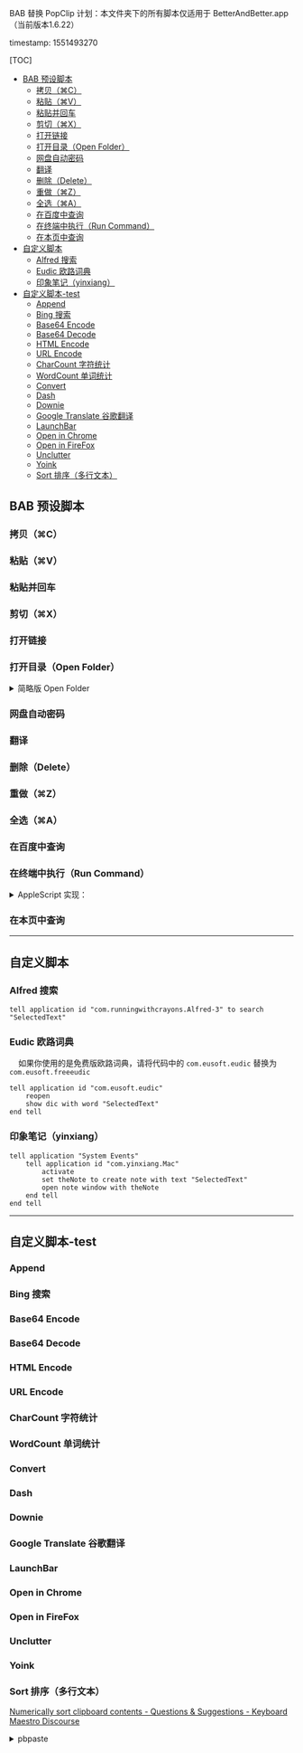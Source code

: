BAB 替换 PopClip 计划：本文件夹下的所有脚本仅适用于 BetterAndBetter.app（当前版本1.6.22）

timestamp: 1551493270

[TOC]


* [BAB 预设脚本](#bab-预设脚本)
   * [拷贝（⌘C）](#拷贝c)
   * [粘贴（⌘V）](#粘贴v)
   * [粘贴并回车](#粘贴并回车)
   * [剪切（⌘X）](#剪切x)
   * [打开链接](#打开链接)
   * [打开目录（Open Folder）](#打开目录open-folder)
   * [网盘自动密码](#网盘自动密码)
   * [翻译](#翻译)
   * [删除（Delete）](#删除delete)
   * [重做（⌘Z）](#重做z)
   * [全选（⌘A）](#全选a)
   * [在百度中查询](#在百度中查询)
   * [在终端中执行（Run Command）](#在终端中执行run-command)
   * [在本页中查询](#在本页中查询)
* [自定义脚本](#自定义脚本)
   * [Alfred 搜索](#alfred-搜索)
   * [Eudic 欧路词典](#eudic-欧路词典)
   * [印象笔记（yinxiang）](#印象笔记yinxiang)
* [自定义脚本-test](#自定义脚本-test)
   * [Append](#append)
   * [Bing 搜索](#bing-搜索)
   * [Base64 Encode](#base64-encode)
   * [Base64 Decode](#base64-decode)
   * [HTML Encode](#html-encode)
   * [URL Encode](#url-encode)
   * [CharCount 字符统计](#charcount-字符统计)
   * [WordCount 单词统计](#wordcount-单词统计)
   * [Convert](#convert)
   * [Dash](#dash)
   * [Downie](#downie)
   * [Google Translate 谷歌翻译](#google-translate-谷歌翻译)
   * [LaunchBar](#launchbar)
   * [Open in Chrome](#open-in-chrome)
   * [Open in FireFox](#open-in-firefox)
   * [Unclutter](#unclutter)
   * [Yoink](#yoink)
   * [Sort 排序（多行文本）](#sort-排序多行文本)

## BAB 预设脚本

### 拷贝（⌘C）

### 粘贴（⌘V）

### 粘贴并回车

### 剪切（⌘X）

### 打开链接

### 打开目录（Open Folder）

<details>
<summary>简略版 Open Folder</summary>

```applescript
-- 需要判断文本末尾是否已经存在符号“/”，如果无，则添加
open "SelectedText"
```

</details>


### 网盘自动密码

### 翻译

### 删除（Delete）

### 重做（⌘Z）

### 全选（⌘A）

### 在百度中查询

### 在终端中执行（Run Command）

<details>
<summary>AppleScript 实现：</summary>

```applescript
tell application "Terminal"
	activate
	-- If there are no open windows, open one.
	if (count of windows) is less than 1 then
		do script ""
	end if
	set theTab to selected tab in first window
	do script "SelectedText" in theTab
end tell
```

</details>


### 在本页中查询



---

## 自定义脚本

### Alfred 搜索

```applescript
tell application id "com.runningwithcrayons.Alfred-3" to search "SelectedText"
```

### Eudic 欧路词典

&nbsp;&nbsp;&nbsp;&nbsp;如果你使用的是免费版欧路词典，请将代码中的 `com.eusoft.eudic` 替换为 `com.eusoft.freeeudic`

```applescript
tell application id "com.eusoft.eudic"
	reopen
	show dic with word "SelectedText"
end tell
```

### 印象笔记（yinxiang）

```applescript
tell application "System Events"
	tell application id "com.yinxiang.Mac"
		activate
		set theNote to create note with text "SelectedText"
		open note window with theNote
	end tell
end tell
```


---

## 自定义脚本-test

### Append

### Bing 搜索

### Base64 Encode

### Base64 Decode

### HTML Encode

### URL Encode

### CharCount 字符统计

### WordCount 单词统计

### Convert

### Dash


### Downie

### Google Translate 谷歌翻译

### LaunchBar

### Open in Chrome

### Open in FireFox

### Unclutter

### Yoink

### Sort 排序（多行文本）

[Numerically sort clipboard contents - Questions & Suggestions - Keyboard Maestro Discourse](https://forum.keyboardmaestro.com/t/numerically-sort-clipboard-contents/11075)


<details>
<summary>pbpaste</summary>

```applescript
tell application "System Events"
	do shell script "pbpaste | sort | uniq | pbcopy"
end tell
```

</details>




